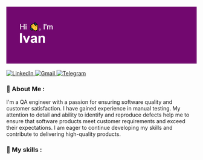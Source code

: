 <img src="https://github.com/ivanpravada/ivanpravada/blob/main/git_logo.png"/></h1>

<div id="badges">
  <a href="https://www.linkedin.com/in/ivan-pravada-b88a42269/">
    <img src="https://img.shields.io/static/v1?label=Linkedin&message=Ivan%20Pravada&color=72086F&style=for-the-badge&logo=linkedin" alt="LinkedIn"/>
  </a>
  <a href="mailto:vano.provada@gmail.com">
    <img src="https://img.shields.io/static/v1?label=Linkedin&message=vano.provada@gmail.com&color=72086F&style=for-the-badge&logo=gmail" alt="Gmail"/>
  </a>
  <a href="https://t.me/Ivan_0990">
    <img src="https://img.shields.io/static/v1?label=Telegram&message=@Ivan_0990&color=72086F&style=for-the-badge&logo=telegram" alt="Telegram"/>
  </a>
</div>

### :mage: About Me :

I'm a QA engineer with a passion for ensuring software quality and customer satisfaction. I have  gained experience in manual testing. My attention to detail and ability to identify and reproduce defects help me to ensure that software products meet customer requirements and exceed their expectations. I am eager to continue developing my skills and contribute to delivering high-quality products.

### :toolbox: My skills :
